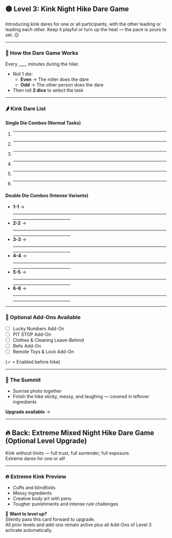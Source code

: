 ## 🟡 Level 3: Kink Night Hike Dare Game

Introducing kink dares for one or all participants, with the other leading or leading each other.
Keep it playful or turn up the heat — the pace is yours to set. 😉

---

### 🎲 How the Dare Game Works

Every ____ minutes during the hike:

- Roll 1 die:  
  - **Even** → The roller does the dare  
  - **Odd** → The other person does the dare  
- Then roll **2 dice** to select the task

---

### 🌶️ Kink Dare List

#### Single Die Combos (Normal Tasks)

1. ________________________________________________________________________________________________________________
2. ________________________________________________________________________________________________________________
3. ________________________________________________________________________________________________________________
4. ________________________________________________________________________________________________________________
5. ________________________________________________________________________________________________________________
6. ________________________________________________________________________________________________________________

#### Double Die Combos (Intense Variants)

- **1-1** → _______________________________________________________________________________________________________
- **2-2** → _______________________________________________________________________________________________________
- **3-3** → _______________________________________________________________________________________________________
- **4-4** → _______________________________________________________________________________________________________
- **5-5** → _______________________________________________________________________________________________________
- **6-6** → _______________________________________________________________________________________________________

---

### 🧩 Optional Add-Ons Available

- [ ] Lucky Numbers Add-On
- [ ] PIT STOP Add-On  
- [ ] Clothes & Cleaning Leave-Behind  
- [ ] Bells Add-On  
- [ ] Remote Toys & Lock Add-On

(✓ = Enabled before hike)

---

### 🌄 The Summit

- Sunrise photo together  
- Finish the hike sticky, messy, and laughing — covered in leftover ingredients

**Upgrade available** → 

---

## 🔥 Back: Extreme Mixed Night Hike Dare Game (Optional Level Upgrade)

Kink without limits — full trust, full surrender, full exposure.  
Extreme dares for one or all!

---

### 🔥 Extreme Kink Preview

- Cuffs and blindfolds  
- Messy ingredients  
- Creative body art with pens  
- Tougher punishments and intense rule challenges

💌 **Want to level up?**  
Silently pass this card forward to upgrade.  
All prior levels and add-ons remain active plus all Add-Ons of Level 3 activate automatically.
